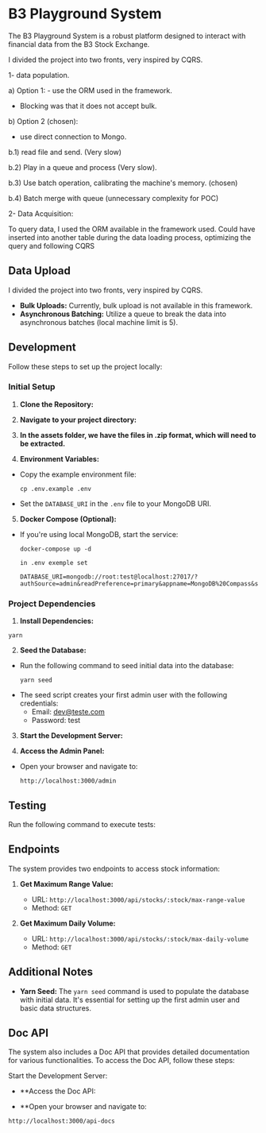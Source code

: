 # B3 Playground System

The B3 Playground System is a robust platform designed to interact with financial data from the B3 Stock Exchange. 

I divided the project into two fronts, very inspired by CQRS. 

1- data population. 

a) Option 1: - use the ORM used in the framework. 

- Blocking was that it does not accept bulk. 

b) Option 2 (chosen): 

- use direct connection to Mongo. 

b.1) read file and send. (Very slow) 

b.2) Play in a queue and process (Very slow). 

b.3) Use batch operation, calibrating the machine's memory. (chosen) 

b.4) Batch merge with queue (unnecessary complexity for POC)

2- Data Acquisition:

To query data, I used the ORM available in the framework used. Could have inserted into another table during the data loading process, optimizing the query and following CQRS

## Data Upload

I divided the project into two fronts, very inspired by CQRS.


- **Bulk Uploads:** Currently, bulk upload is not available in this framework.
- **Asynchronous Batching:** Utilize a queue to break the data into asynchronous batches (local machine limit is 5).


## Development

Follow these steps to set up the project locally:

### Initial Setup

1. **Clone the Repository:**

2. **Navigate to your project directory:**

3. **In the assets folder, we have the files in .zip format, which will need to be extracted.**

4. **Environment Variables:**
- Copy the example environment file:
  ```
  cp .env.example .env
  ```
- Set the `DATABASE_URI` in the `.env` file to your MongoDB URI.

5. **Docker Compose (Optional):**
- If you're using local MongoDB, start the service:
  ```
  docker-compose up -d

  in .env exemple set

  DATABASE_URI=mongodb://root:test@localhost:27017/?authSource=admin&readPreference=primary&appname=MongoDB%20Compass&ssl=false
  ```

### Project Dependencies

1. **Install Dependencies:**

  ```
  yarn
  ```

2. **Seed the Database:**
- Run the following command to seed initial data into the database:
  ```
  yarn seed
  ```
- The seed script creates your first admin user with the following credentials:
  - Email: dev@teste.com
  - Password: test

3. **Start the Development Server:**

4. **Access the Admin Panel:**
- Open your browser and navigate to:
  ```
  http://localhost:3000/admin
  ```

## Testing

Run the following command to execute tests:




## Endpoints

The system provides two endpoints to access stock information:

1. **Get Maximum Range Value:**
   - URL: `http://localhost:3000/api/stocks/:stock/max-range-value`
   - Method: `GET`

2. **Get Maximum Daily Volume:**
   - URL: `http://localhost:3000/api/stocks/:stock/max-daily-volume`
   - Method: `GET`

## Additional Notes

- **Yarn Seed:** The `yarn seed` command is used to populate the database with initial data. It's essential for setting up the first admin user and basic data structures.


## Doc API

The system also includes a Doc API that provides detailed documentation for various functionalities. To access the Doc API, follow these steps:

Start the Development Server:

- **Access the Doc API:

- **Open your browser and navigate to:

```
http://localhost:3000/api-docs
```



